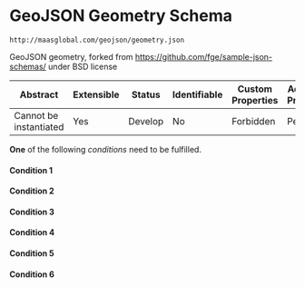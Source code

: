# GeoJSON Geometry Schema

```
http://maasglobal.com/geojson/geometry.json
```

GeoJSON geometry, forked from https://github.com/fge/sample-json-schemas/ under BSD license

| Abstract               | Extensible | Status  | Identifiable | Custom Properties | Additional Properties | Defined In                             |
| ---------------------- | ---------- | ------- | ------------ | ----------------- | --------------------- | -------------------------------------- |
| Cannot be instantiated | Yes        | Develop | No           | Forbidden         | Permitted             | [geojson/geometry.json](geometry.json) |

**One** of the following _conditions_ need to be fulfilled.

#### Condition 1

#### Condition 2

#### Condition 3

#### Condition 4

#### Condition 5

#### Condition 6
